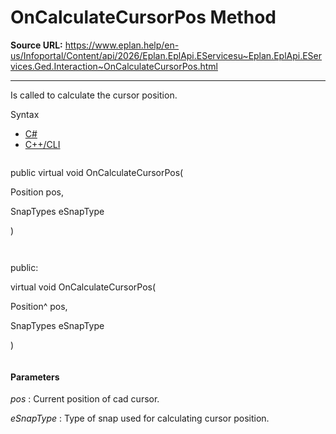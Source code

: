 # OnCalculateCursorPos Method

**Source URL:** https://www.eplan.help/en-us/Infoportal/Content/api/2026/Eplan.EplApi.EServicesu~Eplan.EplApi.EServices.Ged.Interaction~OnCalculateCursorPos.html

---

Is called to calculate the cursor position.

Syntax

- [C#](#i-syntax-CS)
- [C++/CLI](#i-syntax-CPP2005)

```
```
public virtual void OnCalculateCursorPos( 

   Position pos,

   SnapTypes eSnapType

)
```
```

```
```
public:

virtual void OnCalculateCursorPos( 

   Position^ pos,

   SnapTypes eSnapType

)
```
```

#### Parameters

*pos*
:   Current position of cad cursor.

*eSnapType*
:   Type of snap used for calculating cursor position.
